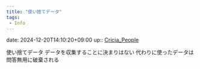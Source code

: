 ```yaml
---
title: "使い捨てデータ"
tags:
 - Info
---
```


date: 2024-12-20T14:10:20+09:00
up:: [Cricia_People](../Bar/Novel/Nacaria/Cricia_People.md)

使い捨てデータ
データを収集することに決まりはない
代わりに使ったデータは問答無用に破棄される